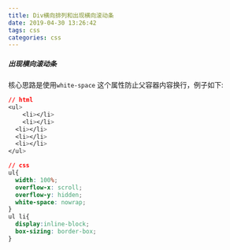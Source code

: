 ```yaml
---
title: Div横向排列和出现横向滚动条
date: 2019-04-30 13:26:42
tags: css
categories: css
---
```


##### 出现横向滚动条

核心思路是使用`white-space` 这个属性防止父容器内容换行，例子如下:

~~~css
// html
<ul>
	<li></li>
	<li></li>
  <li></li>
  <li></li>
  <li></li>
</ul>

// css
ul{
  width: 100%;
  overflow-x: scroll;
  overflow-y: hidden;
  white-space: nowrap;
}
ul li{
  display:inline-block;
  box-sizing: border-box;
}

~~~

